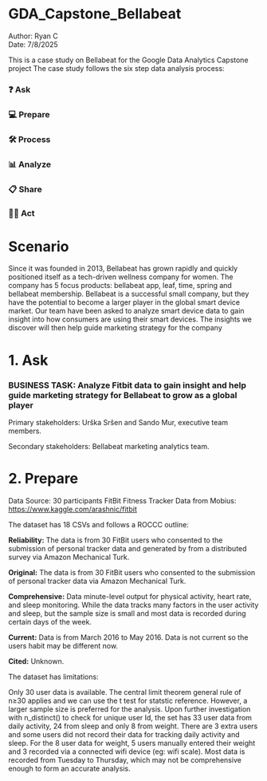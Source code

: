 # GDA_Capstone_Bellabeat
Author: Ryan C   
Date: 7/8/2025  

This is a case study on Bellabeat for the Google Data Analytics Capstone project
The case study follows the six step data analysis process:

### ❓ Ask
### 💻 Prepare
### 🛠 Process
### 📊 Analyze
### 📋 Share
### 🧗‍♀️ Act
# Scenario
Since it was founded in 2013, Bellabeat has grown rapidly and quickly positioned itself as a tech-driven wellness company for women. The company has 5 focus products: bellabeat app, leaf, time, spring and bellabeat membership. Bellabeat is a successful small company, but they have the potential to become a larger player in the global smart device market. Our team have been asked to analyze smart device data to gain insight into how consumers are using their smart devices. The insights we discover will then help guide marketing strategy for the company
# 1. Ask
###  BUSINESS TASK: Analyze Fitbit data to gain insight and help guide marketing strategy for Bellabeat to grow as a global player
Primary stakeholders: Urška Sršen and Sando Mur, executive team members.

Secondary stakeholders: Bellabeat marketing analytics team.
# 2. Prepare
Data Source: 30 participants FitBit Fitness Tracker Data from Mobius: https://www.kaggle.com/arashnic/fitbit

The dataset has 18 CSVs and follows a ROCCC outline:

**Reliability:** The data is from 30 FitBit users who consented to the submission of personal tracker data and generated by from a distributed survey via Amazon Mechanical Turk.  

**Original:** The data is from 30 FitBit users who consented to the submission of personal tracker data via Amazon Mechanical Turk.  

**Comprehensive:** Data minute-level output for physical activity, heart rate, and sleep monitoring. While the data tracks many factors in the user activity and sleep, but the sample size is small and most data is recorded during certain days of the week.  

**Current:** Data is from March 2016 to May 2016. Data is not current so the users habit may be different now.  

**Cited:** Unknown.  

 The dataset has limitations:

Only 30 user data is available. The central limit theorem general rule of n≥30 applies and we can use the t test for statstic reference. However, a larger sample size is preferred for the analysis.
Upon further investigation with n_distinct() to check for unique user Id, the set has 33 user data from daily activity, 24 from sleep and only 8 from weight. There are 3 extra users and some users did not record their data for tracking daily activity and sleep.
For the 8 user data for weight, 5 users manually entered their weight and 3 recorded via a connected wifi device (eg: wifi scale).
Most data is recorded from Tuesday to Thursday, which may not be comprehensive enough to form an accurate analysis.
